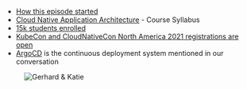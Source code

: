 - [How this episode started](https://twitter.com/k_gamanji/status/1396933488553693190)
- [Cloud Native Application Architecture](https://www.udacity.com/course/cloud-native-application-architecture-nanodegree--nd064) - Course Syllabus
- [15k students enrolled](https://www.linkedin.com/posts/katie-gamanji_suse-rancher-community-activity-6808040710869155840-An1r)
- [KubeCon and CloudNativeCon North America 2021 registrations are open](https://twitter.com/CloudNativeFdn/status/1407720966600470528)
- [ArgoCD](https://argo-cd.readthedocs.io/en/stable/) is the continuous deployment system mentioned in our conversation

<figure class="richtext-figure richtext-figure--full">
  <img src="https://changelog-assets.s3.amazonaws.com/shipit/shipit-8--katie-gamanji.jpg" alt="Gerhard & Katie">
</figure>